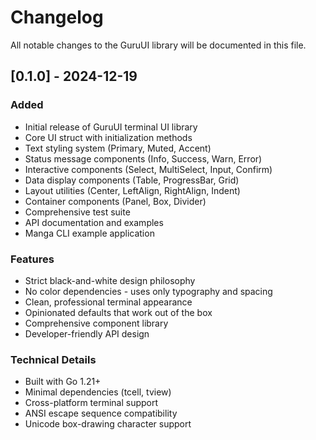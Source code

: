 # Changelog

All notable changes to the GuruUI library will be documented in this file.

## [0.1.0] - 2024-12-19

### Added
- Initial release of GuruUI terminal UI library
- Core UI struct with initialization methods
- Text styling system (Primary, Muted, Accent)
- Status message components (Info, Success, Warn, Error)
- Interactive components (Select, MultiSelect, Input, Confirm)
- Data display components (Table, ProgressBar, Grid)
- Layout utilities (Center, LeftAlign, RightAlign, Indent)
- Container components (Panel, Box, Divider)
- Comprehensive test suite
- API documentation and examples
- Manga CLI example application

### Features
- Strict black-and-white design philosophy
- No color dependencies - uses only typography and spacing
- Clean, professional terminal appearance
- Opinionated defaults that work out of the box
- Comprehensive component library
- Developer-friendly API design

### Technical Details
- Built with Go 1.21+
- Minimal dependencies (tcell, tview)
- Cross-platform terminal support
- ANSI escape sequence compatibility
- Unicode box-drawing character support
